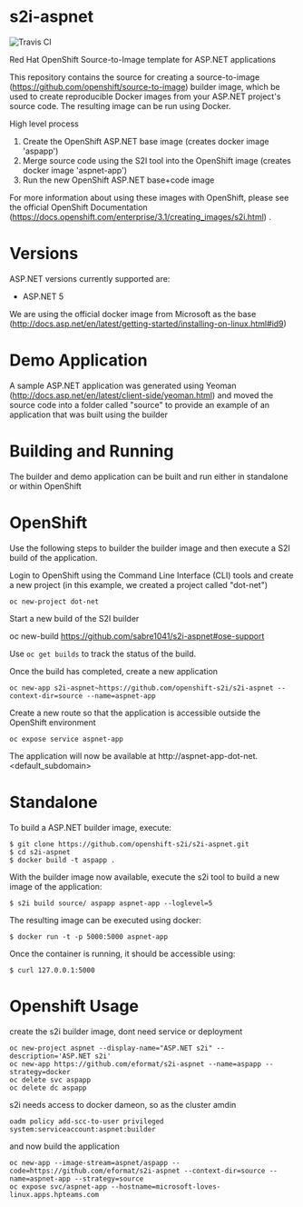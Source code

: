 # s2i-aspnet
![Travis CI](https://travis-ci.org/openshift-s2i/s2i-aspnet.svg?branch=master)

Red Hat OpenShift Source-to-Image template for ASP.NET applications

This repository contains the source for creating a
source-to-image (https://github.com/openshift/source-to-image) builder image,
which be used to create reproducible Docker images from your ASP.NET project's
source code.  The resulting image can be run using Docker.

High level process

1. Create the OpenShift ASP.NET base image (creates docker image 'aspapp')
2. Merge source code using the S2I tool into the OpenShift image (creates docker image 'aspnet-app')
3. Run the new OpenShift ASP.NET base+code image

For more information about using these images with OpenShift, please see
the official OpenShift Documentation (https://docs.openshift.com/enterprise/3.1/creating_images/s2i.html) .

# Versions

ASP.NET versions currently supported are:

* ASP.NET 5

We are using the official docker image from Microsoft as the base (http://docs.asp.net/en/latest/getting-started/installing-on-linux.html#id9)

# Demo Application

A sample ASP.NET application was generated using Yeoman (http://docs.asp.net/en/latest/client-side/yeoman.html) and moved the source code into a folder called "source" to provide an example of an application that was built using the builder

# Building and Running 

The builder and demo application can be built and run either in standalone or within OpenShift

# OpenShift

Use the following steps to builder the builder image and then execute a S2I build of the application.

Login to OpenShift using the Command Line Interface (CLI) tools and create a new project (in this example, we created a project called "dot-net")

```
oc new-project dot-net
```

Start a new build of the S2I builder

oc new-build https://github.com/sabre1041/s2i-aspnet#ose-support
	
Use `oc get builds` to track the status of the build.

Once the build has completed, create a new application

```
oc new-app s2i-aspnet~https://github.com/openshift-s2i/s2i-aspnet --context-dir=source --name=aspnet-app
```

Create a new route so that the application is accessible outside the OpenShift environment

```
oc expose service aspnet-app
```

The application will now be available at http://aspnet-app-dot-net.&lt;default_subdomain&gt;

# Standalone

To build a ASP.NET builder image, execute:

```
$ git clone https://github.com/openshift-s2i/s2i-aspnet.git
$ cd s2i-aspnet
$ docker build -t aspapp .
```

With the builder image now available, execute the s2i tool to build a new image of the application:

```
$ s2i build source/ aspapp aspnet-app --loglevel=5
```

The resulting image can be executed using docker:

```
$ docker run -t -p 5000:5000 aspnet-app
```

Once the container is running, it should be accessible using:

```
$ curl 127.0.0.1:5000
```

# Openshift Usage

create the s2i builder image, dont need service or deployment

    oc new-project aspnet --display-name="ASP.NET s2i" --description='ASP.NET s2i'
    oc new-app https://github.com/eformat/s2i-aspnet --name=aspapp --strategy=docker
    oc delete svc aspapp
    oc delete dc aspapp

s2i needs access to docker dameon, so as the cluster amdin

    oadm policy add-scc-to-user privileged system:serviceaccount:aspnet:builder

and now build the application

    oc new-app --image-stream=aspnet/aspapp --code=https://github.com/eformat/s2i-aspnet --context-dir=source --name=aspnet-app --strategy=source
    oc expose svc/aspnet-app --hostname=microsoft-loves-linux.apps.hpteams.com
